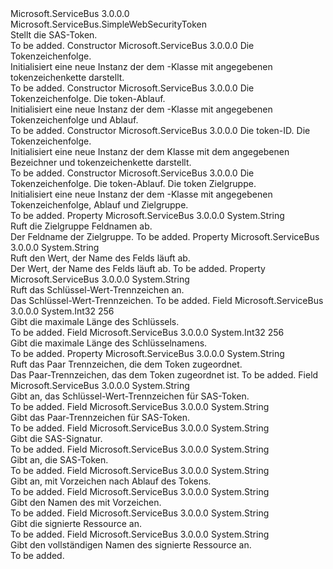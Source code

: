 <Type Name="SharedAccessSignatureToken" FullName="Microsoft.ServiceBus.SharedAccessSignatureToken">
  <TypeSignature Language="C#" Value="public class SharedAccessSignatureToken : Microsoft.ServiceBus.SimpleWebSecurityToken" />
  <TypeSignature Language="ILAsm" Value=".class public auto ansi beforefieldinit SharedAccessSignatureToken extends Microsoft.ServiceBus.SimpleWebSecurityToken" />
  <TypeSignature Language="DocId" Value="T:Microsoft.ServiceBus.SharedAccessSignatureToken" />
  <TypeSignature Language="VB.NET" Value="Public Class SharedAccessSignatureToken&#xA;Inherits SimpleWebSecurityToken" />
  <TypeSignature Language="F#" Value="type SharedAccessSignatureToken = class&#xA;    inherit SimpleWebSecurityToken" />
  <AssemblyInfo>
    <AssemblyName>Microsoft.ServiceBus</AssemblyName>
    <AssemblyVersion>3.0.0.0</AssemblyVersion>
  </AssemblyInfo>
  <Base>
    <BaseTypeName>Microsoft.ServiceBus.SimpleWebSecurityToken</BaseTypeName>
  </Base>
  <Interfaces />
  <Docs>
    <summary>Stellt die SAS-Token.</summary>
    <remarks>To be added.</remarks>
  </Docs>
  <Members>
    <Member MemberName=".ctor">
      <MemberSignature Language="C#" Value="public SharedAccessSignatureToken (string tokenString);" />
      <MemberSignature Language="ILAsm" Value=".method public hidebysig specialname rtspecialname instance void .ctor(string tokenString) cil managed" />
      <MemberSignature Language="DocId" Value="M:Microsoft.ServiceBus.SharedAccessSignatureToken.#ctor(System.String)" />
      <MemberSignature Language="VB.NET" Value="Public Sub New (tokenString As String)" />
      <MemberSignature Language="F#" Value="new Microsoft.ServiceBus.SharedAccessSignatureToken : string -&gt; Microsoft.ServiceBus.SharedAccessSignatureToken" Usage="new Microsoft.ServiceBus.SharedAccessSignatureToken tokenString" />
      <MemberType>Constructor</MemberType>
      <AssemblyInfo>
        <AssemblyName>Microsoft.ServiceBus</AssemblyName>
        <AssemblyVersion>3.0.0.0</AssemblyVersion>
      </AssemblyInfo>
      <Parameters>
        <Parameter Name="tokenString" Type="System.String" />
      </Parameters>
      <Docs>
        <param name="tokenString">Die Tokenzeichenfolge.</param>
        <summary>Initialisiert eine neue Instanz der dem <see cref="T:Microsoft.ServiceBus.SharedAccessSignatureToken" /> -Klasse mit angegebenen tokenzeichenkette darstellt.</summary>
        <remarks>To be added.</remarks>
      </Docs>
    </Member>
    <Member MemberName=".ctor">
      <MemberSignature Language="C#" Value="public SharedAccessSignatureToken (string tokenString, DateTime expiry);" />
      <MemberSignature Language="ILAsm" Value=".method public hidebysig specialname rtspecialname instance void .ctor(string tokenString, valuetype System.DateTime expiry) cil managed" />
      <MemberSignature Language="DocId" Value="M:Microsoft.ServiceBus.SharedAccessSignatureToken.#ctor(System.String,System.DateTime)" />
      <MemberSignature Language="VB.NET" Value="Public Sub New (tokenString As String, expiry As DateTime)" />
      <MemberSignature Language="F#" Value="new Microsoft.ServiceBus.SharedAccessSignatureToken : string * DateTime -&gt; Microsoft.ServiceBus.SharedAccessSignatureToken" Usage="new Microsoft.ServiceBus.SharedAccessSignatureToken (tokenString, expiry)" />
      <MemberType>Constructor</MemberType>
      <AssemblyInfo>
        <AssemblyName>Microsoft.ServiceBus</AssemblyName>
        <AssemblyVersion>3.0.0.0</AssemblyVersion>
      </AssemblyInfo>
      <Parameters>
        <Parameter Name="tokenString" Type="System.String" />
        <Parameter Name="expiry" Type="System.DateTime" />
      </Parameters>
      <Docs>
        <param name="tokenString">Die Tokenzeichenfolge.</param>
        <param name="expiry">Die token-Ablauf.</param>
        <summary>Initialisiert eine neue Instanz der dem <see cref="T:Microsoft.ServiceBus.SharedAccessSignatureToken" /> -Klasse mit angegebenen Tokenzeichenfolge und Ablauf.</summary>
        <remarks>To be added.</remarks>
      </Docs>
    </Member>
    <Member MemberName=".ctor">
      <MemberSignature Language="C#" Value="public SharedAccessSignatureToken (string id, string tokenString);" />
      <MemberSignature Language="ILAsm" Value=".method public hidebysig specialname rtspecialname instance void .ctor(string id, string tokenString) cil managed" />
      <MemberSignature Language="DocId" Value="M:Microsoft.ServiceBus.SharedAccessSignatureToken.#ctor(System.String,System.String)" />
      <MemberSignature Language="VB.NET" Value="Public Sub New (id As String, tokenString As String)" />
      <MemberSignature Language="F#" Value="new Microsoft.ServiceBus.SharedAccessSignatureToken : string * string -&gt; Microsoft.ServiceBus.SharedAccessSignatureToken" Usage="new Microsoft.ServiceBus.SharedAccessSignatureToken (id, tokenString)" />
      <MemberType>Constructor</MemberType>
      <AssemblyInfo>
        <AssemblyName>Microsoft.ServiceBus</AssemblyName>
        <AssemblyVersion>3.0.0.0</AssemblyVersion>
      </AssemblyInfo>
      <Parameters>
        <Parameter Name="id" Type="System.String" />
        <Parameter Name="tokenString" Type="System.String" />
      </Parameters>
      <Docs>
        <param name="id">Die token-ID.</param>
        <param name="tokenString">Die Tokenzeichenfolge.</param>
        <summary>Initialisiert eine neue Instanz der dem <see cref="T:Microsoft.ServiceBus.SharedAccessSignatureToken" /> Klasse mit dem angegebenen Bezeichner und tokenzeichenkette darstellt. </summary>
        <remarks>To be added.</remarks>
      </Docs>
    </Member>
    <Member MemberName=".ctor">
      <MemberSignature Language="C#" Value="public SharedAccessSignatureToken (string tokenString, DateTime expiry, string audience);" />
      <MemberSignature Language="ILAsm" Value=".method public hidebysig specialname rtspecialname instance void .ctor(string tokenString, valuetype System.DateTime expiry, string audience) cil managed" />
      <MemberSignature Language="DocId" Value="M:Microsoft.ServiceBus.SharedAccessSignatureToken.#ctor(System.String,System.DateTime,System.String)" />
      <MemberSignature Language="VB.NET" Value="Public Sub New (tokenString As String, expiry As DateTime, audience As String)" />
      <MemberSignature Language="F#" Value="new Microsoft.ServiceBus.SharedAccessSignatureToken : string * DateTime * string -&gt; Microsoft.ServiceBus.SharedAccessSignatureToken" Usage="new Microsoft.ServiceBus.SharedAccessSignatureToken (tokenString, expiry, audience)" />
      <MemberType>Constructor</MemberType>
      <AssemblyInfo>
        <AssemblyName>Microsoft.ServiceBus</AssemblyName>
        <AssemblyVersion>3.0.0.0</AssemblyVersion>
      </AssemblyInfo>
      <Parameters>
        <Parameter Name="tokenString" Type="System.String" />
        <Parameter Name="expiry" Type="System.DateTime" />
        <Parameter Name="audience" Type="System.String" />
      </Parameters>
      <Docs>
        <param name="tokenString">Die Tokenzeichenfolge.</param>
        <param name="expiry">Die token-Ablauf.</param>
        <param name="audience">Die token Zielgruppe.</param>
        <summary>Initialisiert eine neue Instanz der dem <see cref="T:Microsoft.ServiceBus.SharedAccessSignatureToken" /> -Klasse mit angegebenen Tokenzeichenfolge, Ablauf und Zielgruppe.</summary>
        <remarks>To be added.</remarks>
      </Docs>
    </Member>
    <Member MemberName="AudienceFieldName">
      <MemberSignature Language="C#" Value="protected override string AudienceFieldName { get; }" />
      <MemberSignature Language="ILAsm" Value=".property instance string AudienceFieldName" />
      <MemberSignature Language="DocId" Value="P:Microsoft.ServiceBus.SharedAccessSignatureToken.AudienceFieldName" />
      <MemberSignature Language="VB.NET" Value="Protected Overrides ReadOnly Property AudienceFieldName As String" />
      <MemberSignature Language="F#" Value="member this.AudienceFieldName : string" Usage="Microsoft.ServiceBus.SharedAccessSignatureToken.AudienceFieldName" />
      <MemberType>Property</MemberType>
      <AssemblyInfo>
        <AssemblyName>Microsoft.ServiceBus</AssemblyName>
        <AssemblyVersion>3.0.0.0</AssemblyVersion>
      </AssemblyInfo>
      <ReturnValue>
        <ReturnType>System.String</ReturnType>
      </ReturnValue>
      <Docs>
        <summary>Ruft die Zielgruppe Feldnamen ab.</summary>
        <value>Der Feldname der Zielgruppe.</value>
        <remarks>To be added.</remarks>
      </Docs>
    </Member>
    <Member MemberName="ExpiresOnFieldName">
      <MemberSignature Language="C#" Value="protected override string ExpiresOnFieldName { get; }" />
      <MemberSignature Language="ILAsm" Value=".property instance string ExpiresOnFieldName" />
      <MemberSignature Language="DocId" Value="P:Microsoft.ServiceBus.SharedAccessSignatureToken.ExpiresOnFieldName" />
      <MemberSignature Language="VB.NET" Value="Protected Overrides ReadOnly Property ExpiresOnFieldName As String" />
      <MemberSignature Language="F#" Value="member this.ExpiresOnFieldName : string" Usage="Microsoft.ServiceBus.SharedAccessSignatureToken.ExpiresOnFieldName" />
      <MemberType>Property</MemberType>
      <AssemblyInfo>
        <AssemblyName>Microsoft.ServiceBus</AssemblyName>
        <AssemblyVersion>3.0.0.0</AssemblyVersion>
      </AssemblyInfo>
      <ReturnValue>
        <ReturnType>System.String</ReturnType>
      </ReturnValue>
      <Docs>
        <summary>Ruft den Wert, der Name des Felds läuft ab.</summary>
        <value>Der Wert, der Name des Felds läuft ab.</value>
        <remarks>To be added.</remarks>
      </Docs>
    </Member>
    <Member MemberName="KeyValueSeparator">
      <MemberSignature Language="C#" Value="protected override string KeyValueSeparator { get; }" />
      <MemberSignature Language="ILAsm" Value=".property instance string KeyValueSeparator" />
      <MemberSignature Language="DocId" Value="P:Microsoft.ServiceBus.SharedAccessSignatureToken.KeyValueSeparator" />
      <MemberSignature Language="VB.NET" Value="Protected Overrides ReadOnly Property KeyValueSeparator As String" />
      <MemberSignature Language="F#" Value="member this.KeyValueSeparator : string" Usage="Microsoft.ServiceBus.SharedAccessSignatureToken.KeyValueSeparator" />
      <MemberType>Property</MemberType>
      <AssemblyInfo>
        <AssemblyName>Microsoft.ServiceBus</AssemblyName>
        <AssemblyVersion>3.0.0.0</AssemblyVersion>
      </AssemblyInfo>
      <ReturnValue>
        <ReturnType>System.String</ReturnType>
      </ReturnValue>
      <Docs>
        <summary>Ruft das Schlüssel-Wert-Trennzeichen an.</summary>
        <value>Das Schlüssel-Wert-Trennzeichen.</value>
        <remarks>To be added.</remarks>
      </Docs>
    </Member>
    <Member MemberName="MaxKeyLength">
      <MemberSignature Language="C#" Value="public const int MaxKeyLength = 256;" />
      <MemberSignature Language="ILAsm" Value=".field public static literal int32 MaxKeyLength = (256)" />
      <MemberSignature Language="DocId" Value="F:Microsoft.ServiceBus.SharedAccessSignatureToken.MaxKeyLength" />
      <MemberSignature Language="VB.NET" Value="Public Const MaxKeyLength As Integer  = 256" />
      <MemberSignature Language="F#" Value="val mutable MaxKeyLength : int" Usage="Microsoft.ServiceBus.SharedAccessSignatureToken.MaxKeyLength" />
      <MemberType>Field</MemberType>
      <AssemblyInfo>
        <AssemblyName>Microsoft.ServiceBus</AssemblyName>
        <AssemblyVersion>3.0.0.0</AssemblyVersion>
      </AssemblyInfo>
      <ReturnValue>
        <ReturnType>System.Int32</ReturnType>
      </ReturnValue>
      <MemberValue>256</MemberValue>
      <Docs>
        <summary>Gibt die maximale Länge des Schlüssels.</summary>
        <remarks>To be added.</remarks>
      </Docs>
    </Member>
    <Member MemberName="MaxKeyNameLength">
      <MemberSignature Language="C#" Value="public const int MaxKeyNameLength = 256;" />
      <MemberSignature Language="ILAsm" Value=".field public static literal int32 MaxKeyNameLength = (256)" />
      <MemberSignature Language="DocId" Value="F:Microsoft.ServiceBus.SharedAccessSignatureToken.MaxKeyNameLength" />
      <MemberSignature Language="VB.NET" Value="Public Const MaxKeyNameLength As Integer  = 256" />
      <MemberSignature Language="F#" Value="val mutable MaxKeyNameLength : int" Usage="Microsoft.ServiceBus.SharedAccessSignatureToken.MaxKeyNameLength" />
      <MemberType>Field</MemberType>
      <AssemblyInfo>
        <AssemblyName>Microsoft.ServiceBus</AssemblyName>
        <AssemblyVersion>3.0.0.0</AssemblyVersion>
      </AssemblyInfo>
      <ReturnValue>
        <ReturnType>System.Int32</ReturnType>
      </ReturnValue>
      <MemberValue>256</MemberValue>
      <Docs>
        <summary>Gibt die maximale Länge des Schlüsselnamens.</summary>
        <remarks>To be added.</remarks>
      </Docs>
    </Member>
    <Member MemberName="PairSeparator">
      <MemberSignature Language="C#" Value="protected override string PairSeparator { get; }" />
      <MemberSignature Language="ILAsm" Value=".property instance string PairSeparator" />
      <MemberSignature Language="DocId" Value="P:Microsoft.ServiceBus.SharedAccessSignatureToken.PairSeparator" />
      <MemberSignature Language="VB.NET" Value="Protected Overrides ReadOnly Property PairSeparator As String" />
      <MemberSignature Language="F#" Value="member this.PairSeparator : string" Usage="Microsoft.ServiceBus.SharedAccessSignatureToken.PairSeparator" />
      <MemberType>Property</MemberType>
      <AssemblyInfo>
        <AssemblyName>Microsoft.ServiceBus</AssemblyName>
        <AssemblyVersion>3.0.0.0</AssemblyVersion>
      </AssemblyInfo>
      <ReturnValue>
        <ReturnType>System.String</ReturnType>
      </ReturnValue>
      <Docs>
        <summary>Ruft das Paar Trennzeichen, die dem Token zugeordnet.</summary>
        <value>Das Paar-Trennzeichen, das dem Token zugeordnet ist.</value>
        <remarks>To be added.</remarks>
      </Docs>
    </Member>
    <Member MemberName="SasKeyValueSeparator">
      <MemberSignature Language="C#" Value="public const string SasKeyValueSeparator;" />
      <MemberSignature Language="ILAsm" Value=".field public static literal string SasKeyValueSeparator" />
      <MemberSignature Language="DocId" Value="F:Microsoft.ServiceBus.SharedAccessSignatureToken.SasKeyValueSeparator" />
      <MemberSignature Language="VB.NET" Value="Public Const SasKeyValueSeparator As String " />
      <MemberSignature Language="F#" Value="val mutable SasKeyValueSeparator : string" Usage="Microsoft.ServiceBus.SharedAccessSignatureToken.SasKeyValueSeparator" />
      <MemberType>Field</MemberType>
      <AssemblyInfo>
        <AssemblyName>Microsoft.ServiceBus</AssemblyName>
        <AssemblyVersion>3.0.0.0</AssemblyVersion>
      </AssemblyInfo>
      <ReturnValue>
        <ReturnType>System.String</ReturnType>
      </ReturnValue>
      <Docs>
        <summary>Gibt an, das Schlüssel-Wert-Trennzeichen für SAS-Token.</summary>
        <remarks>To be added.</remarks>
      </Docs>
    </Member>
    <Member MemberName="SasPairSeparator">
      <MemberSignature Language="C#" Value="public const string SasPairSeparator;" />
      <MemberSignature Language="ILAsm" Value=".field public static literal string SasPairSeparator" />
      <MemberSignature Language="DocId" Value="F:Microsoft.ServiceBus.SharedAccessSignatureToken.SasPairSeparator" />
      <MemberSignature Language="VB.NET" Value="Public Const SasPairSeparator As String " />
      <MemberSignature Language="F#" Value="val mutable SasPairSeparator : string" Usage="Microsoft.ServiceBus.SharedAccessSignatureToken.SasPairSeparator" />
      <MemberType>Field</MemberType>
      <AssemblyInfo>
        <AssemblyName>Microsoft.ServiceBus</AssemblyName>
        <AssemblyVersion>3.0.0.0</AssemblyVersion>
      </AssemblyInfo>
      <ReturnValue>
        <ReturnType>System.String</ReturnType>
      </ReturnValue>
      <Docs>
        <summary>Gibt das Paar-Trennzeichen für SAS-Token.</summary>
        <remarks>To be added.</remarks>
      </Docs>
    </Member>
    <Member MemberName="SharedAccessSignature">
      <MemberSignature Language="C#" Value="public const string SharedAccessSignature;" />
      <MemberSignature Language="ILAsm" Value=".field public static literal string SharedAccessSignature" />
      <MemberSignature Language="DocId" Value="F:Microsoft.ServiceBus.SharedAccessSignatureToken.SharedAccessSignature" />
      <MemberSignature Language="VB.NET" Value="Public Const SharedAccessSignature As String " />
      <MemberSignature Language="F#" Value="val mutable SharedAccessSignature : string" Usage="Microsoft.ServiceBus.SharedAccessSignatureToken.SharedAccessSignature" />
      <MemberType>Field</MemberType>
      <AssemblyInfo>
        <AssemblyName>Microsoft.ServiceBus</AssemblyName>
        <AssemblyVersion>3.0.0.0</AssemblyVersion>
      </AssemblyInfo>
      <ReturnValue>
        <ReturnType>System.String</ReturnType>
      </ReturnValue>
      <Docs>
        <summary>Gibt die SAS-Signatur.</summary>
        <remarks>To be added.</remarks>
      </Docs>
    </Member>
    <Member MemberName="Signature">
      <MemberSignature Language="C#" Value="public const string Signature;" />
      <MemberSignature Language="ILAsm" Value=".field public static literal string Signature" />
      <MemberSignature Language="DocId" Value="F:Microsoft.ServiceBus.SharedAccessSignatureToken.Signature" />
      <MemberSignature Language="VB.NET" Value="Public Const Signature As String " />
      <MemberSignature Language="F#" Value="val mutable Signature : string" Usage="Microsoft.ServiceBus.SharedAccessSignatureToken.Signature" />
      <MemberType>Field</MemberType>
      <AssemblyInfo>
        <AssemblyName>Microsoft.ServiceBus</AssemblyName>
        <AssemblyVersion>3.0.0.0</AssemblyVersion>
      </AssemblyInfo>
      <ReturnValue>
        <ReturnType>System.String</ReturnType>
      </ReturnValue>
      <Docs>
        <summary>Gibt an, die SAS-Token.</summary>
        <remarks>To be added.</remarks>
      </Docs>
    </Member>
    <Member MemberName="SignedExpiry">
      <MemberSignature Language="C#" Value="public const string SignedExpiry;" />
      <MemberSignature Language="ILAsm" Value=".field public static literal string SignedExpiry" />
      <MemberSignature Language="DocId" Value="F:Microsoft.ServiceBus.SharedAccessSignatureToken.SignedExpiry" />
      <MemberSignature Language="VB.NET" Value="Public Const SignedExpiry As String " />
      <MemberSignature Language="F#" Value="val mutable SignedExpiry : string" Usage="Microsoft.ServiceBus.SharedAccessSignatureToken.SignedExpiry" />
      <MemberType>Field</MemberType>
      <AssemblyInfo>
        <AssemblyName>Microsoft.ServiceBus</AssemblyName>
        <AssemblyVersion>3.0.0.0</AssemblyVersion>
      </AssemblyInfo>
      <ReturnValue>
        <ReturnType>System.String</ReturnType>
      </ReturnValue>
      <Docs>
        <summary>Gibt an, mit Vorzeichen nach Ablauf des Tokens.</summary>
        <remarks>To be added.</remarks>
      </Docs>
    </Member>
    <Member MemberName="SignedKeyName">
      <MemberSignature Language="C#" Value="public const string SignedKeyName;" />
      <MemberSignature Language="ILAsm" Value=".field public static literal string SignedKeyName" />
      <MemberSignature Language="DocId" Value="F:Microsoft.ServiceBus.SharedAccessSignatureToken.SignedKeyName" />
      <MemberSignature Language="VB.NET" Value="Public Const SignedKeyName As String " />
      <MemberSignature Language="F#" Value="val mutable SignedKeyName : string" Usage="Microsoft.ServiceBus.SharedAccessSignatureToken.SignedKeyName" />
      <MemberType>Field</MemberType>
      <AssemblyInfo>
        <AssemblyName>Microsoft.ServiceBus</AssemblyName>
        <AssemblyVersion>3.0.0.0</AssemblyVersion>
      </AssemblyInfo>
      <ReturnValue>
        <ReturnType>System.String</ReturnType>
      </ReturnValue>
      <Docs>
        <summary>Gibt den Namen des mit Vorzeichen.</summary>
        <remarks>To be added.</remarks>
      </Docs>
    </Member>
    <Member MemberName="SignedResource">
      <MemberSignature Language="C#" Value="public const string SignedResource;" />
      <MemberSignature Language="ILAsm" Value=".field public static literal string SignedResource" />
      <MemberSignature Language="DocId" Value="F:Microsoft.ServiceBus.SharedAccessSignatureToken.SignedResource" />
      <MemberSignature Language="VB.NET" Value="Public Const SignedResource As String " />
      <MemberSignature Language="F#" Value="val mutable SignedResource : string" Usage="Microsoft.ServiceBus.SharedAccessSignatureToken.SignedResource" />
      <MemberType>Field</MemberType>
      <AssemblyInfo>
        <AssemblyName>Microsoft.ServiceBus</AssemblyName>
        <AssemblyVersion>3.0.0.0</AssemblyVersion>
      </AssemblyInfo>
      <ReturnValue>
        <ReturnType>System.String</ReturnType>
      </ReturnValue>
      <Docs>
        <summary>Gibt die signierte Ressource an.</summary>
        <remarks>To be added.</remarks>
      </Docs>
    </Member>
    <Member MemberName="SignedResourceFullFieldName">
      <MemberSignature Language="C#" Value="public const string SignedResourceFullFieldName;" />
      <MemberSignature Language="ILAsm" Value=".field public static literal string SignedResourceFullFieldName" />
      <MemberSignature Language="DocId" Value="F:Microsoft.ServiceBus.SharedAccessSignatureToken.SignedResourceFullFieldName" />
      <MemberSignature Language="VB.NET" Value="Public Const SignedResourceFullFieldName As String " />
      <MemberSignature Language="F#" Value="val mutable SignedResourceFullFieldName : string" Usage="Microsoft.ServiceBus.SharedAccessSignatureToken.SignedResourceFullFieldName" />
      <MemberType>Field</MemberType>
      <AssemblyInfo>
        <AssemblyName>Microsoft.ServiceBus</AssemblyName>
        <AssemblyVersion>3.0.0.0</AssemblyVersion>
      </AssemblyInfo>
      <ReturnValue>
        <ReturnType>System.String</ReturnType>
      </ReturnValue>
      <Docs>
        <summary>Gibt den vollständigen Namen des signierte Ressource an.</summary>
        <remarks>To be added.</remarks>
      </Docs>
    </Member>
  </Members>
</Type>